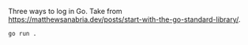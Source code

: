 Three ways to log in Go. Take from https://matthewsanabria.dev/posts/start-with-the-go-standard-library/.

```
go run .
```
